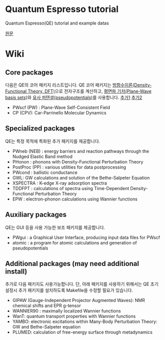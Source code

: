 # Quantum Espresso tutorial
Quantum Espresso(QE) tutorial and example datas

[원문](http://www.quantum-espresso.org/resources/users-manual)

# Wiki
## Core packages
다음은 QE의 코어 패키지 리스트입니다. QE 코어 패키지는 [범함수이론(Density-Functional Theory, DFT)](https://en.wikipedia.org/wiki/Density_functional_theory)으로 전자구조를 계산하고, [평면파 기저(Plane-Wave basis sets)](https://www.tcm.phy.cam.ac.uk/castep/documentation/WebHelp/content/modules/castep/thcastepplanebasis.htm)와 [유사 퍼텐셜(pseudopotentials)](https://en.wikipedia.org/wiki/Pseudopotential)를 사용합니다. [추가1](https://nwchemgit.github.io/pw-lecture.pdf) [추가2](https://www.phenix.cnrs.fr/IMG/pdf/dft-pw.pdf)

- PWscf (PW) : Plane-Wave Self-Consistent Field
- CP (CPV): Car-Parrinello Molecular Dynamics

## Specialized packages
QE는 특정 목적에 특화된 추가 패키지를 제공합니다.

- PWneb (NEB) : energy barriers and reaction pathways through the Nudged Elastic Band method
- PHonon : phonons with Density-Functional Perturbation Theory
- PostProc (PP) : various utilities for data postprocessing
- PWcond : ballistic conductance
- GWL: GW calculations and solution of the Bethe-Salpeter Equation
- XSPECTRA : K-edge X-ray adsorption spectra
- TDDFPT : calculations of spectra using Time-Dependent Density-Functional Perturbation Theory
- EPW : electron-phonon calculations using Wannier functions

## Auxiliary packages
QE는 GUI 등을 사용 가능한 보조 패키지를 제공합니다.
- PWgui : a Graphical User Interface, producing input data files for PWscf
- atomic : a program for atomic calculations and generation of pseudopotentials

## Additional packages (may need additional install)
추가로 다음 패키지도 사용가능합니다. 단, 아래 패키지를 사용하기 위해서는 QE 초기 설정시 추가 패키지를 설치하도록 Makefile을 수정할 필요가 있습니다.

- GIPAW (Gauge-Independent Projector Augmented Waves): NMR chemical shifts and EPR g-tensor
- WANNIER90 : maximally localized Wannier functions
- WanT: quantum transport properties with Wannier functions
- YAMBO: electronic excitations within Many-Body Perturbation Theory: GW and Bethe-Salpeter equation
- PLUMED: calculation of free-energy surface through metadynamics
